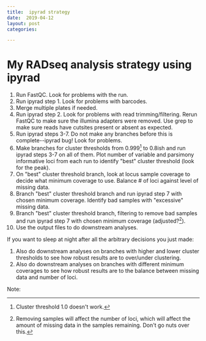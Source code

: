 ```yaml
---
title:  ipyrad strategy
date:  2019-04-12
layout: post
categories:

---
```

# My RADseq analysis strategy using ipyrad

1. Run FastQC. Look for problems with the run.
1. Run ipyrad step 1. Look for problems with barcodes.
1. Merge multiple plates if needed.
1. Run ipyrad step 2. Look for problems with read trimming/filtering. Rerun FastQC to make sure the illumina adapters were removed. Use grep to make sure reads have cutsites present or absent as expected.
1. Run ipyrad steps 3-7. Do not make any branches before this is complete--ipyrad bug! Look for problems.
1. Make branches for cluster thresholds from 0.999[^1] to 0.8ish and run ipyrad steps 3-7 on all of them. Plot number of variable and parsimony informative loci from each run to identify "best" cluster threshold (look for the peak).
1. On "best" cluster threshold branch, look at locus sample coverage to decide what minimum coverage to use. Balance # of loci against level of missing data.
1. Branch "best" cluster threshold branch and run ipyrad step 7 with chosen minimum coverage. Identify bad samples with "excessive" missing data.
1. Branch "best" cluster threshold branch, filtering to remove bad samples and run ipyrad step 7 with chosen minimum coverage (adjusted?[^2]).
1. Use the output files to do downstream analyses.

If you want to sleep at night after all the arbitrary decisions you just made:

1. Also do downstream analyses on branches with higher and lower cluster thresholds to see how robust results are to over/under clustering.
1. Also do downstream analyses on branches with different minimum coverages to see how robust results are to the balance between missing data and number of loci.

Note:

[^1]: Cluster threshold 1.0 doesn't work.
[^2]: Removing samples will affect the number of loci, which will affect the amount of missing data in the samples remaining. Don't go nuts over this.
